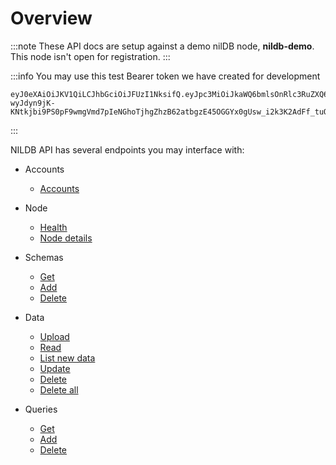 # Overview

:::note
These API docs are setup against a demo nilDB node, **nildb-demo**. This node isn't open for registration.
:::

:::info
You may use this test Bearer token we have created for development

```
eyJ0eXAiOiJKV1QiLCJhbGciOiJFUzI1NksifQ.eyJpc3MiOiJkaWQ6bmlsOnRlc3RuZXQ6bmlsbGlvbjF4dnRuM2FhajQ4dGY3bm5zZW16MGQ2OGVwbjZlcHU0ZjRhNG5mYSIsImF1ZCI6ImRpZDpuaWw6dGVzdG5ldDpuaWxsaW9uMXd3c3Jqbmd4dnU5dGMzMzVsajlrM213d3JybDV3M3EyZDB1ZXR6In0.yOKg-wyJdyn9jK-KNtkjbi9PS0pF9wmgVmd7pIeNGhoTjhgZhzB62atbgzE45OGGYx0gUsw_i2k3K2AdFf_tuQ
```

:::

NILDB API has several endpoints you may interface with:

- Accounts

  - [Accounts](./accounts.api.mdx)

- Node

  - [Health](./get-health-status.api.mdx)
  - [Node details](./get-node-details.api.mdx)

- Schemas

  - [Get](./get-schemas.api.mdx)
  - [Add](./add-schema.api.mdx)
  - [Delete](./delete-schema.api.mdx)

- Data

  - [Upload](./upload-data.api.mdx)
  - [Read](./read-data.api.mdx)
  - [List new data](./list-new-data.api.mdx)
  - [Update](./update-data.api.mdx)
  - [Delete](./delete-data.api.mdx)
  - [Delete all](./delete-all-data.api.mdx)

- Queries
  - [Get](./get-queries.api.mdx)
  - [Add](./add-query.api.mdx)
  - [Delete](./delete-query.api.mdx)
